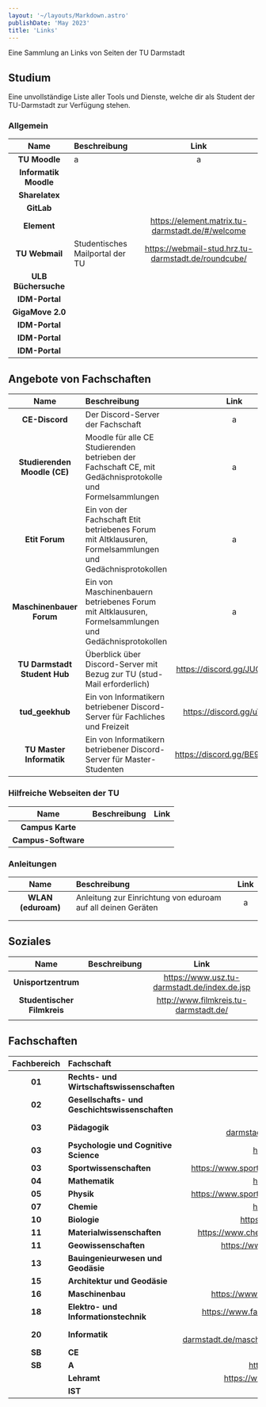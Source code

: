 ```yaml
---
layout: '~/layouts/Markdown.astro'
publishDate: 'May 2023'
title: 'Links'
---
```


Eine Sammlung an Links von Seiten der TU Darmstadt

## Studium

Eine unvollständige Liste aller Tools und Dienste, welche dir als Student der TU-Darmstadt zur Verfügung stehen.

### Allgemein

|         Name          | Beschreibung                    |                        Link                         |
|:---------------------:|:--------------------------------|:---------------------------------------------------:|
|     **TU Moodle**     | a                               |                          a                          |
| **Informatik Moodle** |                                 |                                                     |
|    **Sharelatex**     |                                 |                                                     |
|      **GitLab**       |                                 |                                                     |
|      **Element**      |                                 |  https://element.matrix.tu-darmstadt.de/#/welcome   |
|    **TU Webmail**     | Studentisches Mailportal der TU | https://webmail-stud.hrz.tu-darmstadt.de/roundcube/ |
|  **ULB Büchersuche**  |                                 |                                                     |
|    **IDM-Portal**     |                                 |                                                     |
|   **GigaMove 2.0**    |                                 |                                                     |
|    **IDM-Portal**     |                                 |                                                     |
|    **IDM-Portal**     |                                 |                                                     |
|    **IDM-Portal**     |                                 |                                                     |

## Angebote von Fachschaften

|             Name             | Beschreibung                                                                                              |             Link              |
|:----------------------------:|:----------------------------------------------------------------------------------------------------------|:-----------------------------:|
|        **CE-Discord**        | Der Discord-Server der Fachschaft                                                                         |               a               |
| **Studierenden Moodle (CE)** | Moodle für alle CE Studierenden betrieben der Fachschaft CE, mit Gedächnisprotokolle und Formelsammlungen |               a               |
|        **Etit Forum**        | Ein von der Fachschaft Etit betriebenes Forum mit Altklausuren, Formelsammlungen und Gedächnisprotokollen |               a               |
|   **Maschinenbauer Forum**   | Ein von Maschinenbauern betriebenes Forum mit Altklausuren, Formelsammlungen und Gedächnisprotokollen     |               a               |
| **TU Darmstadt Student Hub** | Überblick über Discord-Server mit Bezug zur TU (stud-Mail erforderlich)                                   | https://discord.gg/JUCns6f7vT |
|       **tud_geekhub**        | Ein von Informatikern betriebener Discord-Server für Fachliches und Freizeit                              |  https://discord.gg/uTQr2Zu   |
|   **TU Master Informatik**   | Ein von Informatikern betriebener Discord-Server für Master-Studenten                                     | https://discord.gg/BE9dWtH4rR |

### Hilfreiche Webseiten der TU

|        Name         | Beschreibung | Link |
|:-------------------:|:-------------|:----:|
|  **Campus Karte**   |              |      |
| **Campus-Software** |              |      |

### Anleitungen

|        Name        | Beschreibung                                                 | Link |
|:------------------:|:-------------------------------------------------------------|:----:|
| **WLAN (eduroam)** | Anleitung zur Einrichtung von eduroam auf all deinen Geräten |  a   |
|                    |                                                              |      |
|                    |                                                              |      |

## Soziales

|            Name             | Beschreibung |                     Link                     |
|:---------------------------:|:-------------|:--------------------------------------------:|
|     **Unisportzentrum**     |              | https://www.usz.tu-darmstadt.de/index.de.jsp |
| **Studentischer Filmkreis** |              |    http://www.filmkreis.tu-darmstadt.de/     |
|                             |              |                                              |

## Fachschaften

| Fachbereich | Fachschaft                                      |                                                      Link                                                       |
|:-----------:|:------------------------------------------------|:---------------------------------------------------------------------------------------------------------------:|
|   **01**    | **Rechts- und Wirtschaftswissenschaften**       |                                   https://www.wi.tu-darmstadt.de/fachschaft/                                    |
|   **02**    | **Gesellschafts- und Geschichtswissenschaften** |                                               http://fs02-tud.de/                                               |
|   **03**    | **Pädagogik**                                   |              https://www.abpaed.tu-darmstadt.de/studium_abpaed/fachschaft_paedagogik/index.de.jsp               |
|   **03**    | **Psychologie und Cognitive Science**           |                               http://www.fachschaft.psychologie.tu-darmstadt.de/                                |
|   **03**    | **Sportwissenschaften**                         |               https://www.sport.tu-darmstadt.de/studium_und_beruf_ifs/fachschaft_ifs/index.de.jsp               |
|   **04**    | **Mathematik**                                  |                               http://www.fachschaft.psychologie.tu-darmstadt.de/                                |
|   **05**    | **Physik**                                      |               https://www.sport.tu-darmstadt.de/studium_und_beruf_ifs/fachschaft_ifs/index.de.jsp               |
|   **07**    | **Chemie**                                      |                                https://www.mathematik.tu-darmstadt.de/fachschaft                                |
|   **10**    | **Biologie**                                    |                             https://www.fachschaft.physik.tu-darmstadt.de/cms/home/                             |
|   **11**    | **Materialwissenschaften**                      |                 https://www.chemie.tu-darmstadt.de/fachschaft/startseite_fs_chemie/index.de.jsp                 |
|   **11**    | **Geowissenschaften**                           |                       https://www.bio.tu-darmstadt.de/studium/fachschaft_bio/index.de.jsp                       |
|   **13**    | **Bauingenieurwesen und Geodäsie**              |                                      https://www.mawi.tu-darmstadt.de/fs/                                       |
|   **15**    | **Architektur und Geodäsie**                    |                                      https://dubistgeologie.wordpress.com/                                      |
|   **16**    | **Maschinenbau**                                |                    https://www.fs.bauing.tu-darmstadt.de/men_aktuelles/pag_aktuelles.de.jsp                     |
|   **18**    | **Elektro- und Informationstechnik**            |                 https://www.fachschaft.architektur.tu-darmstadt.de/fachschaft_1/start_fs.de.jsp                 |
|   **20**    | **Informatik**                                  | https://www.fs.maschinenbau.tu-darmstadt.de/masch_fachschaft/masch_hochschulwahlen/masch_hochschulwahlen.de.jsp |
|   **SB**    | **CE**                                          |                                               https://fs-etit.de/                                               |
|   **SB**    | **A**                                           |                              https://www.fachschaft.informatik.tu-darmstadt.de/de/                              |
|             | **Lehramt**                                     |                        https://www.lag.fs.tu-darmstadt.de/fachschaftlag/wilkommen.de.jsp                        |
|             | **IST**                                         |                                             https://www.fs-ist.de/                                              |

